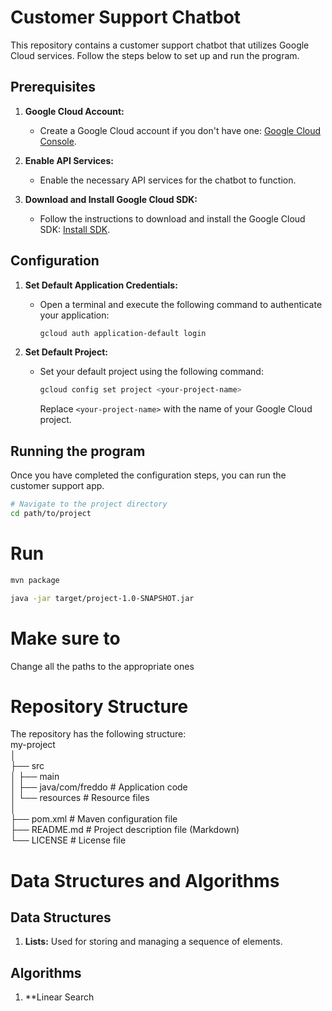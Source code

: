 # Customer Support Chatbot

This repository contains a customer support chatbot that utilizes Google Cloud services. Follow the steps below to set up and run the program.

## Prerequisites

1. **Google Cloud Account:**
   - Create a Google Cloud account if you don't have one: [Google Cloud Console](https://console.cloud.google.com/).

2. **Enable API Services:**
   - Enable the necessary API services for the chatbot to function.

3. **Download and Install Google Cloud SDK:**
   - Follow the instructions to download and install the Google Cloud SDK: [Install SDK](https://cloud.google.com/sdk/docs/install-sdk).

## Configuration

1. **Set Default Application Credentials:**
   - Open a terminal and execute the following command to authenticate your application:
     ```sh
     gcloud auth application-default login
     ```

2. **Set Default Project:**
   - Set your default project using the following command:
     ```sh
     gcloud config set project <your-project-name>
     ```
     Replace `<your-project-name>` with the name of your Google Cloud project.

## Running the program

Once you have completed the configuration steps, you can run the customer support app.

```sh
# Navigate to the project directory
cd path/to/project
```
# Run
```sh
mvn package
```
```sh
java -jar target/project-1.0-SNAPSHOT.jar 
```
# Make sure to 
Change all the paths to the appropriate ones

# Repository Structure

The repository has the following structure:  
my-project  
│  
├── src  
│ ├── main  
│ ├── java/com/freddo # Application code  
│ └── resources # Resource files  
│  
├── pom.xml # Maven configuration file  
├── README.md # Project description file (Markdown)  
└── LICENSE # License file  

# Data Structures and Algorithms  

## Data Structures

1. **Lists:** Used for storing and managing a sequence of elements.
## Algorithms

1. **Linear Search

